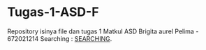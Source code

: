 # Tugas-1-ASD-F
Repository isinya file dan tugas 1 Matkul ASD Brigita aurel Pelima - 672021214
Searching : <a href="https://github.com/Brigita-aurel/Tugas-1-ASD-F/blob/main/Sequential%20Searching%20(%20linear%20).c">SEARCHING</a>.
